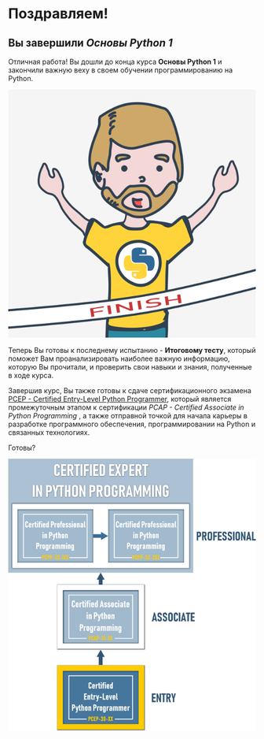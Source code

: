 # Поздравляем!

## Вы завершили _Основы Python 1_

Отличная работа! Вы дошли до конца курса **Основы Python 1** и закончили важную веху в своем обучении программированию на Python.

![Part 1: Basics completion - congratulations](./assets/eaa7921c017b3ff2e826ac822b50354a757605f3.png)

Теперь Вы готовы к последнему испытанию - **Итоговому тесту**, который поможет Вам проанализировать наиболее важную информацию, которую Вы прочитали, и проверить свои навыки и знания, полученные в ходе курса.  
  
Завершив курс, Вы также готовы к сдаче сертификационного экзамена [PCEP - Certified Entry-Level Python Programmer](https://pythoninstitute.org/pcep-certification-entry-level/), который является промежуточным этапом к сертификации _PCAP - Certified Associate in Python Programming_ , а также отправной точкой для начала карьеры в разработке программного обеспечения, программировании на Python и связанных технологиях.  
  
Готовы?
  

![The hierarchy of OpenEDG Python Institute certifications](./assets/e16946f52a4b455482a337df16f78b1131ae7a05.png)

